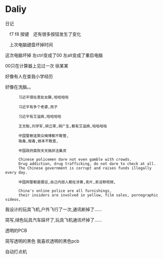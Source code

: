 # Daliy
日记

　f7 f8 按键　还有很多按钮发生了变化
 
　上次电脑键盘坏掉时间
 
 这次电脑坏掉
 左ctrl变成了00 左alt变成了重启电脑

 00只在计算器上见过一次 徐某某
 
 好像有人在查我小学经历




好像在洗脑。。


          习近平很在意处女膜,哈哈哈哈
                   
          习近平有多个老婆,孩子
          
          习近平有艾滋病,哈哈哈哈
          
          王文魁,刘学军,胡立荣,胡广生,都有艾滋病,哈哈哈哈

          中国警察连聚众赌博都不敢管,
          吸毒,贩毒,根本不敢查,
          
          中国政府腐败天天搞非法集资

          Chinese policemen dare not even gamble with crowds.
          Drug addiction, drug trafficking, do not dare to check at all.
          The Chinese government is corrupt and raises funds illegally every day.
          
          中国网警都是摆设,自己内部人都在涉黄,卖片,卖淫秽视频,
          
          China's online police are all furnishings, 
          their insiders are involved in yellow, film sales, pornographic videos,
          
          
          
          
我设计的玩具飞机,户外飞行了一次,通讯断掉了......

简写,绿色玩具汽车踩坏了,玩具飞机通讯坏掉了......

透明的PCB

简写透明的黑色
我喜欢透明的黑色pcb

自动打点机
          
          
          
          
